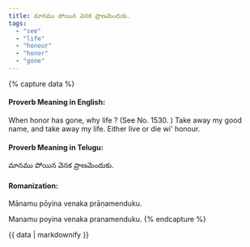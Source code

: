 ```yaml
---
title: మానము పోయిన వెనక ప్రాణమెందుకు.
tags:
  - "see"
  - "life"
  - "honour"
  - "honor"
  - "gone"
---
```


{% capture data %}
#### Proverb Meaning in English:
When honor has gone, why life ?
(See No. 1530. )
Take away my good name, and take away my life.
Either live or die wi' honour.

#### Proverb Meaning in Telugu:
మానము పోయిన వెనక ప్రాణమెందుకు.

#### Romanization:
Mānamu pōyina venaka prāṇamenduku.

Manamu poyina venaka pranamenduku.
{% endcapture %}

{{ data | markdownify }}

